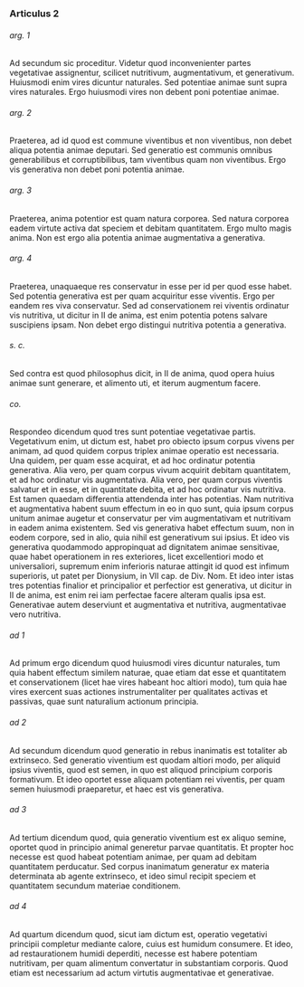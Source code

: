 ### Articulus 2

###### arg. 1
Ad secundum sic proceditur. Videtur quod inconvenienter partes vegetativae assignentur, scilicet nutritivum, augmentativum, et generativum. Huiusmodi enim vires dicuntur naturales. Sed potentiae animae sunt supra vires naturales. Ergo huiusmodi vires non debent poni potentiae animae.

###### arg. 2
Praeterea, ad id quod est commune viventibus et non viventibus, non debet aliqua potentia animae deputari. Sed generatio est communis omnibus generabilibus et corruptibilibus, tam viventibus quam non viventibus. Ergo vis generativa non debet poni potentia animae.

###### arg. 3
Praeterea, anima potentior est quam natura corporea. Sed natura corporea eadem virtute activa dat speciem et debitam quantitatem. Ergo multo magis anima. Non est ergo alia potentia animae augmentativa a generativa.

###### arg. 4
Praeterea, unaquaeque res conservatur in esse per id per quod esse habet. Sed potentia generativa est per quam acquiritur esse viventis. Ergo per eandem res viva conservatur. Sed ad conservationem rei viventis ordinatur vis nutritiva, ut dicitur in II de anima, est enim potentia potens salvare suscipiens ipsam. Non debet ergo distingui nutritiva potentia a generativa.

###### s. c.
Sed contra est quod philosophus dicit, in II de anima, quod opera huius animae sunt generare, et alimento uti, et iterum augmentum facere.

###### co.
Respondeo dicendum quod tres sunt potentiae vegetativae partis. Vegetativum enim, ut dictum est, habet pro obiecto ipsum corpus vivens per animam, ad quod quidem corpus triplex animae operatio est necessaria. Una quidem, per quam esse acquirat, et ad hoc ordinatur potentia generativa. Alia vero, per quam corpus vivum acquirit debitam quantitatem, et ad hoc ordinatur vis augmentativa. Alia vero, per quam corpus viventis salvatur et in esse, et in quantitate debita, et ad hoc ordinatur vis nutritiva. Est tamen quaedam differentia attendenda inter has potentias. Nam nutritiva et augmentativa habent suum effectum in eo in quo sunt, quia ipsum corpus unitum animae augetur et conservatur per vim augmentativam et nutritivam in eadem anima existentem. Sed vis generativa habet effectum suum, non in eodem corpore, sed in alio, quia nihil est generativum sui ipsius. Et ideo vis generativa quodammodo appropinquat ad dignitatem animae sensitivae, quae habet operationem in res exteriores, licet excellentiori modo et universaliori, supremum enim inferioris naturae attingit id quod est infimum superioris, ut patet per Dionysium, in VII cap. de Div. Nom. Et ideo inter istas tres potentias finalior et principalior et perfectior est generativa, ut dicitur in II de anima, est enim rei iam perfectae facere alteram qualis ipsa est. Generativae autem deserviunt et augmentativa et nutritiva, augmentativae vero nutritiva.

###### ad 1
Ad primum ergo dicendum quod huiusmodi vires dicuntur naturales, tum quia habent effectum similem naturae, quae etiam dat esse et quantitatem et conservationem (licet hae vires habeant hoc altiori modo), tum quia hae vires exercent suas actiones instrumentaliter per qualitates activas et passivas, quae sunt naturalium actionum principia.

###### ad 2
Ad secundum dicendum quod generatio in rebus inanimatis est totaliter ab extrinseco. Sed generatio viventium est quodam altiori modo, per aliquid ipsius viventis, quod est semen, in quo est aliquod principium corporis formativum. Et ideo oportet esse aliquam potentiam rei viventis, per quam semen huiusmodi praeparetur, et haec est vis generativa.

###### ad 3
Ad tertium dicendum quod, quia generatio viventium est ex aliquo semine, oportet quod in principio animal generetur parvae quantitatis. Et propter hoc necesse est quod habeat potentiam animae, per quam ad debitam quantitatem perducatur. Sed corpus inanimatum generatur ex materia determinata ab agente extrinseco, et ideo simul recipit speciem et quantitatem secundum materiae conditionem.

###### ad 4
Ad quartum dicendum quod, sicut iam dictum est, operatio vegetativi principii completur mediante calore, cuius est humidum consumere. Et ideo, ad restaurationem humidi deperditi, necesse est habere potentiam nutritivam, per quam alimentum convertatur in substantiam corporis. Quod etiam est necessarium ad actum virtutis augmentativae et generativae.

